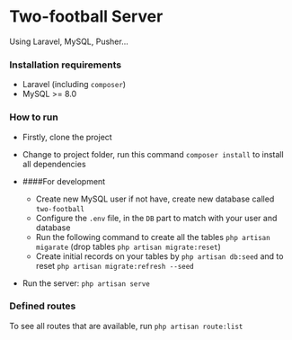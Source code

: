 # Two-football Server
Using Laravel, MySQL, Pusher...

### Installation requirements
- Laravel (including `composer`)
- MySQL >= 8.0

### How to run
- Firstly, clone the project
- Change to project folder, run this command `composer install` to install all dependencies
- ####For development
    - Create new MySQL user if not have, create new database called `two-football`
    - Configure the `.env` file, in the `DB` part to match with your user and database
    - Run the following command to create all the tables `php artisan migarate` (drop tables `php artisan migrate:reset`)
    - Create initial records on your tables by `php artisan db:seed` and to reset `php artisan migrate:refresh --seed`
    
- Run the server: `php artisan serve`

### Defined routes
To see all routes that are available, run `php artisan route:list`    
    
